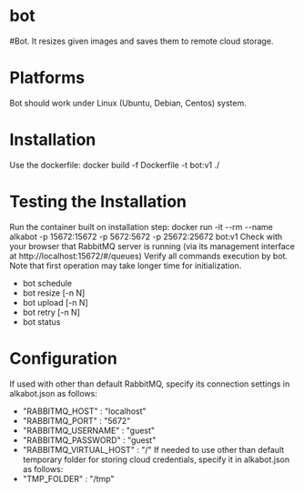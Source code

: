 bot
============
#Bot. It resizes given images and saves them to remote
cloud storage.

# Platforms
Bot should work under Linux (Ubuntu, Debian, Centos) system.

# Installation
Use the dockerfile:
  docker build -f Dockerfile -t bot:v1 ./

# Testing the Installation
Run the container built on installation step:
  docker run -it --rm --name alkabot -p 15672:15672 -p 5672:5672 -p 25672:25672 bot:v1
Check with your browser that RabbitMQ server is running 
(via its management interface at http://localhost:15672/#/queues)
Verify all commands execution by bot. Note that first operation may take longer time
for initialization.
 - bot schedule <images dir>
 - bot resize [-n N]
 - bot upload [-n N]
 - bot retry [-n N]
 - bot status
 
# Configuration
If used with other than default RabbitMQ, specify its connection 
settings in alkabot.json as follows:
   * "RABBITMQ_HOST" : "localhost"
   * "RABBITMQ_PORT" : "5672"
   * "RABBITMQ_USERNAME" : "guest"
   * "RABBITMQ_PASSWORD" : "guest"
   * "RABBITMQ_VIRTUAL_HOST" : "/"
If needed to use other than default temporary folder for storing
cloud credentials, specify it in alkabot.json as follows:  
   * "TMP_FOLDER" : "/tmp"



